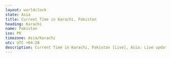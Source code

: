 ```yaml
---
layout: worldclock
state: Asia
title: Current Time in Karachi, Pakistan
heading: Karachi
name: Pakistan
iso: PK
timezone: Asia/Karachi
utc: UTC +04:28
description: Current Time in Karachi, Pakistan [Live], Asia. Live update now time in Karachi, timezone Asia/Karachi, UTC +04:28, Country ISO code & Current Local Time.
---
```


